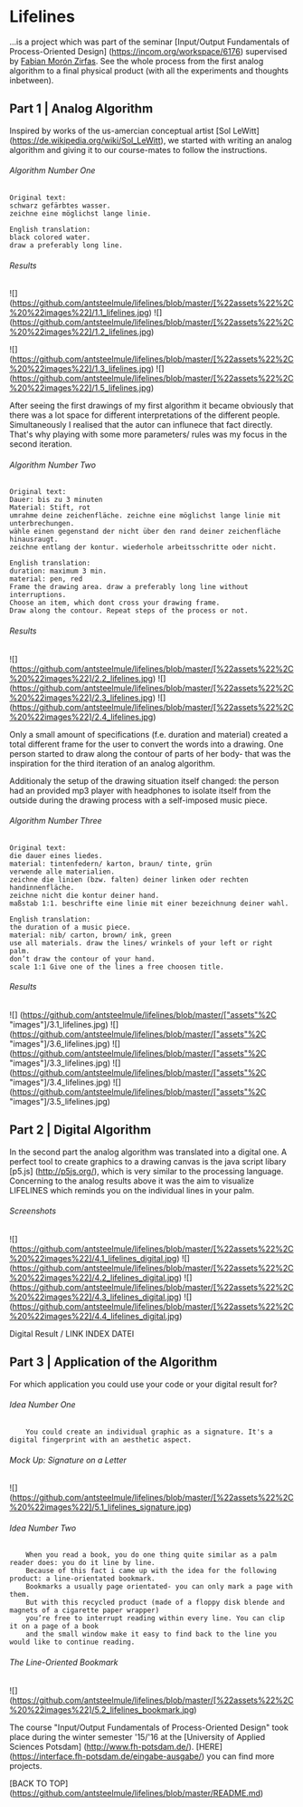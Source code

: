 # Lifelines

...is a project which was part of the seminar [Input/Output Fundamentals of Process-Oriented Design] (https://incom.org/workspace/6176) supervised by [Fabian Morón Zirfas](https://github.com/fabiantheblind).
See the whole process from the first analog algorithm to a final physical product (with all the experiments and thoughts inbetween).

Part 1 | Analog Algorithm
----------

Inspired by works of the us-amercian conceptual artist [Sol LeWitt] (https://de.wikipedia.org/wiki/Sol_LeWitt), we started with writing an analog algorithm and giving it to our course-mates to follow the instructions.

###### Algorithm Number One
    Original text:
    schwarz gefärbtes wasser.
    zeichne eine möglichst lange linie.
  
    English translation:
    black colored water.
    draw a preferably long line.
  
###### Results  
![] (https://github.com/antsteelmule/lifelines/blob/master/[%22assets%22%2C%20%22images%22]/1.1_lifelines.jpg) 
![] (https://github.com/antsteelmule/lifelines/blob/master/[%22assets%22%2C%20%22images%22]/1.2_lifelines.jpg)

![] (https://github.com/antsteelmule/lifelines/blob/master/[%22assets%22%2C%20%22images%22]/1.3_lifelines.jpg)
![] (https://github.com/antsteelmule/lifelines/blob/master/[%22assets%22%2C%20%22images%22]/1.5_lifelines.jpg)

After seeing the first drawings of my first algorithm it became obviously that there was a lot space for different interpretations of the different people. Simultaneously I realised that the autor can influnece that fact directly. That's why playing with some more parameters/ rules was my focus in the second iteration. 



###### Algorithm Number Two
    Original text:
    Dauer: bis zu 3 minuten
    Material: Stift, rot
    umrahme deine zeichenfläche. zeichne eine möglichst lange linie mit unterbrechungen. 
    wähle einen gegenstand der nicht über den rand deiner zeichenfläche hinausraugt. 
    zeichne entlang der kontur. wiederhole arbeitsschritte oder nicht.
  
    English translation:
    duration: maximum 3 min.
    material: pen, red
    Frame the drawing area. draw a preferably long line without interruptions. 
    Choose an item, which dont cross your drawing frame. 
    Draw along the contour. Repeat steps of the process or not.
  
###### Results  
![] (https://github.com/antsteelmule/lifelines/blob/master/[%22assets%22%2C%20%22images%22]/2.2_lifelines.jpg)
![] (https://github.com/antsteelmule/lifelines/blob/master/[%22assets%22%2C%20%22images%22]/2.3_lifelines.jpg)
![] (https://github.com/antsteelmule/lifelines/blob/master/[%22assets%22%2C%20%22images%22]/2.4_lifelines.jpg)

Only a small amount of specifications (f.e. duration and material)  created a total different frame for the user to convert the words into a drawing. One person started to draw along the contour of parts of her body- that was the inspiration for the third iteration of an analog algorithm. 

Additionaly the setup of the drawing situation itself changed: the person had an provided mp3 player with headphones to isolate itself from the outside during the drawing process with a self-imposed music piece.


###### Algorithm Number Three
    Original text:
    die dauer eines liedes.
    material: tintenfedern/ karton, braun/ tinte, grün
    verwende alle materialien.
    zeichne die linien (bzw. falten) deiner linken oder rechten handinnenfläche.
    zeichne nicht die kontur deiner hand.
    maßstab 1:1. beschrifte eine linie mit einer bezeichnung deiner wahl.
  
    English translation:
    the duration of a music piece. 
    material: nib/ carton, brown/ ink, green
    use all materials. draw the lines/ wrinkels of your left or right palm. 
    don’t draw the contour of your hand. 
    scale 1:1 Give one of the lines a free choosen title.
  
###### Results  
![] (https://github.com/antsteelmule/lifelines/blob/master/["assets"%2C "images"]/3.1_lifelines.jpg)
![] (https://github.com/antsteelmule/lifelines/blob/master/["assets"%2C "images"]/3.6_lifelines.jpg)
![] (https://github.com/antsteelmule/lifelines/blob/master/["assets"%2C "images"]/3.3_lifelines.jpg)
![] (https://github.com/antsteelmule/lifelines/blob/master/["assets"%2C "images"]/3.4_lifelines.jpg)
![] (https://github.com/antsteelmule/lifelines/blob/master/["assets"%2C "images"]/3.5_lifelines.jpg)


Part 2 | Digital Algorithm
----------
In the second part the analog algorithm was translated into a digital one. A perfect tool to create graphics to a drawing canvas is the java script libary [p5.js] (http://p5js.org/), which is very similar to the processing language.
Concerning to the analog results above it was the aim to visualize LIFELINES which reminds you on the individual lines in your palm.

###### Screenshots
![] (https://github.com/antsteelmule/lifelines/blob/master/[%22assets%22%2C%20%22images%22]/4.1_lifelines_digital.jpg)
![] (https://github.com/antsteelmule/lifelines/blob/master/[%22assets%22%2C%20%22images%22]/4.2_lifelines_digital.jpg)
![] (https://github.com/antsteelmule/lifelines/blob/master/[%22assets%22%2C%20%22images%22]/4.3_lifelines_digital.jpg)
![] (https://github.com/antsteelmule/lifelines/blob/master/[%22assets%22%2C%20%22images%22]/4.4_lifelines_digital.jpg)

Digital Result / LINK INDEX DATEI


Part 3 | Application of the Algorithm
----------

For which application you could use your code or your digital result for? 

###### Idea Number One
        You could create an individual graphic as a signature. It's a digital fingerprint with an aesthetic aspect.

###### Mock Up: Signature on a Letter
![] (https://github.com/antsteelmule/lifelines/blob/master/[%22assets%22%2C%20%22images%22]/5.1_lifelines_signature.jpg)


###### Idea Number Two
        When you read a book, you do one thing quite similar as a palm reader does: you do it line by line. 
        Because of this fact i came up with the idea for the following product: a line-orientated bookmark. 
        Bookmarks a usually page orientated- you can only mark a page with them. 
        But with this recycled product (made of a floppy disk blende and magnets of a cigarette paper wrapper) 
        you’re free to interrupt reading within every line. You can clip it on a page of a book 
        and the small window make it easy to find back to the line you would like to continue reading.

###### The Line-Oriented Bookmark
![] (https://github.com/antsteelmule/lifelines/blob/master/[%22assets%22%2C%20%22images%22]/5.2_lifelines_bookmark.jpg)






The course "Input/Output Fundamentals of Process-Oriented Design" took place during the winter semester '15/'16 at the [University of Applied Sciences Potsdam] (http://www.fh-potsdam.de/). [HERE] (https://interface.fh-potsdam.de/eingabe-ausgabe/) you can find more projects.

[BACK TO TOP] (https://github.com/antsteelmule/lifelines/blob/master/README.md)




